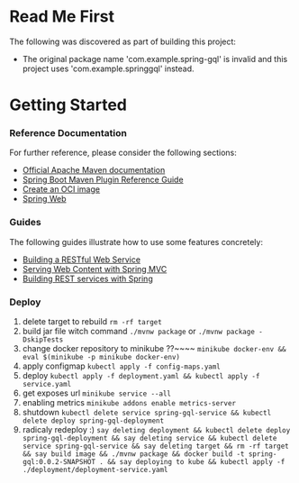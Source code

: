 # Read Me First
The following was discovered as part of building this project:

* The original package name 'com.example.spring-gql' is invalid and this project uses 'com.example.springgql' instead.

# Getting Started

### Reference Documentation
For further reference, please consider the following sections:

* [Official Apache Maven documentation](https://maven.apache.org/guides/index.html)
* [Spring Boot Maven Plugin Reference Guide](https://docs.spring.io/spring-boot/docs/2.7.2/maven-plugin/reference/html/)
* [Create an OCI image](https://docs.spring.io/spring-boot/docs/2.7.2/maven-plugin/reference/html/#build-image)
* [Spring Web](https://docs.spring.io/spring-boot/docs/2.7.2/reference/htmlsingle/#web)

### Guides
The following guides illustrate how to use some features concretely:

* [Building a RESTful Web Service](https://spring.io/guides/gs/rest-service/)
* [Serving Web Content with Spring MVC](https://spring.io/guides/gs/serving-web-content/)
* [Building REST services with Spring](https://spring.io/guides/tutorials/rest/)

### Deploy
1. delete target to rebuild
   ```rm -rf target```
2. build jar file witch command ```./mvnw package``` or ```./mvnw package -DskipTests```
3. change docker repository to minikube ??~~~~
   ```minikube docker-env && eval $(minikube -p minikube docker-env)```
4. apply configmap
   ```kubectl apply -f config-maps.yaml```
5. deploy
   ```kubectl apply -f deployment.yaml && kubectl apply -f service.yaml```
6. get exposes url 
   ```minikube service --all```
7. enabling metrics
   ```minikube addons enable metrics-server```
8. shutdown
   ```kubectl delete service spring-gql-service && kubectl delete deploy spring-gql-deployment```
9. radicaly redeploy :)
   ```say deleting deployment && kubectl delete deploy spring-gql-deployment && say deleting service && kubectl delete service spring-gql-service && say deleting target && rm -rf target && say build image && ./mvnw package && docker build -t spring-gql:0.0.2-SNAPSHOT . && say deploying to kube && kubectl apply -f ./deployment/deployment-service.yaml```